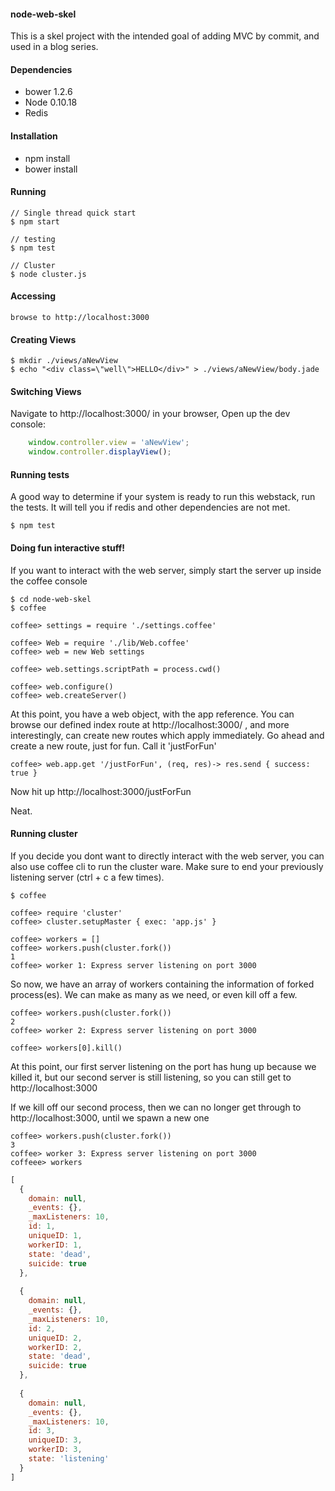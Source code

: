 #### node-web-skel
This is a skel project with the intended goal of adding MVC by commit, and used in a blog series.

#### Dependencies
  - bower 1.2.6
  - Node 0.10.18
  - Redis


#### Installation

  - npm install
  - bower install


#### Running

    // Single thread quick start
    $ npm start

    // testing
    $ npm test

    // Cluster
    $ node cluster.js

#### Accessing
    browse to http://localhost:3000

#### Creating Views
    $ mkdir ./views/aNewView
    $ echo "<div class=\"well\">HELLO</div>" > ./views/aNewView/body.jade

#### Switching Views 
Navigate to http://localhost:3000/ in your browser, 
Open up the dev console:

````javascript
    window.controller.view = 'aNewView';
    window.controller.displayView();
````

#### Running tests
A good way to determine if your system is ready to run this webstack, 
run the tests. It will tell you if redis and other dependencies are not met. 

    $ npm test

#### Doing fun interactive stuff!
If you want to interact with the web server, simply start the server up
inside the coffee console

    $ cd node-web-skel
    $ coffee

    coffee> settings = require './settings.coffee'

    coffee> Web = require './lib/Web.coffee'
    coffee> web = new Web settings

    coffee> web.settings.scriptPath = process.cwd()

    coffee> web.configure()
    coffee> web.createServer()

At this point, you have a web object, with the app reference.
You can browse our defined index route at http://localhost:3000/ , and more
interestingly, can create new routes which apply immediately.
Go ahead and create a new route, just for fun.  Call it 'justForFun'

    coffee> web.app.get '/justForFun', (req, res)-> res.send { success: true }

Now hit up http://localhost:3000/justForFun

Neat.

#### Running cluster
If you decide you dont want to directly interact with the web server, you can
also use coffee cli to run the cluster ware.  Make sure to end your previously
listening server (ctrl + c a few times).

    $ coffee

    coffee> require 'cluster'
    coffee> cluster.setupMaster { exec: 'app.js' }

    coffee> workers = []
    coffee> workers.push(cluster.fork())
    1
    coffee> worker 1: Express server listening on port 3000


So now, we have an array of workers containing the information of forked process(es).
We can make as many as we need, or even kill off a few.

    coffee> workers.push(cluster.fork())
    2
    coffee> worker 2: Express server listening on port 3000

    coffee> workers[0].kill()

At this point, our first server listening on the port has hung up because
we killed it, but our second server is still listening, so you can still get to
http://localhost:3000

If we kill off our second process, then we can no longer get through to http://localhost:3000,
until we spawn a new one

    coffee> workers.push(cluster.fork())
    3
    coffee> worker 3: Express server listening on port 3000
    coffeee> workers

````javascript
[ 
  { 
    domain: null,
    _events: {},
    _maxListeners: 10,
    id: 1,
    uniqueID: 1,
    workerID: 1,
    state: 'dead',
    suicide: true 
  },
  
  { 
    domain: null,
    _events: {},
    _maxListeners: 10,
    id: 2,
    uniqueID: 2,
    workerID: 2,
    state: 'dead',
    suicide: true 
  },
  
  { 
    domain: null,
    _events: {},
    _maxListeners: 10,
    id: 3,
    uniqueID: 3,
    workerID: 3,
    state: 'listening' 
  } 
]
````
